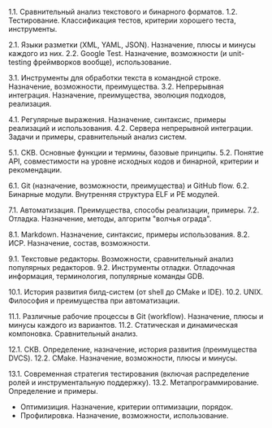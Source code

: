 1.1. Сравнительный анализ текстового и бинарного форматов.
1.2. Тестирование. Классификация тестов, критерии хорошего теста, инструменты.

2.1. Языки разметки (XML, YAML, JSON). Назначение, плюсы и минусы каждого из них.
2.2. Google Test. Назначение, возможности (и unit-testing фреймворков вообще), использование.

3.1. Инструменты для обработки текста в командной строке. Назначение, возможности, преимущества.
3.2. Непрерывная интеграция. Назначение, преимущества, эволюция подходов, реализация.

4.1. Регулярные выражения. Назначение, синтаксис, примеры реализаций и использования.
4.2. Сервера непрерывной интеграции. Задачи и примеры, сравнительный анализ систем.

5.1. СКВ. Основные функции и термины, базовые принципы.
5.2. Понятие API, совместимости на уровне исходных кодов и бинарной, критерии и рекомендации.

6.1. Git (назначение, возможности, преимущества) и GitHub flow.
6.2. Бинарные модули. Внутренняя структура ELF и PE модулей.

7.1. Автоматизация. Преимущества, способы реализации, примеры.
7.2. Отладка. Назначение, методы, алгоритм "волчья ограда".

8.1. Markdown. Назначение, синтаксис, примеры использования.
8.2. ИСР. Назначение, состав, возможности.

9.1. Текстовые редакторы. Возможности, сравнительный анализ популярных редакторов.
9.2. Инструменты отладки. Отладочная информация, терминология, популярные команды GDB.

10.1. История развития билд-систем (от shell до CMake и IDE).
10.2. UNIX. Философия и преимущества при автоматизации.

11.1. Различные рабочие процессы в Git (workflow). Назначение, плюсы и минусы каждого из вариантов.
11.2. Статическая и динамическая компоновка. Сравнительный анализ.

12.1. СКВ. Определение, назначение, история развития (преимущества DVCS).
12.2. CMake. Назначение, возможности, плюсы и минусы.

13.1. Современная стратегия тестирования (включая распределение ролей и инструментальную поддержку).
13.2. Метапрограммирование. Определение и примеры.

- Оптимизиция. Назначение, критерии оптимизации, порядок.
- Профилировка. Назначение, возможности, использование.
